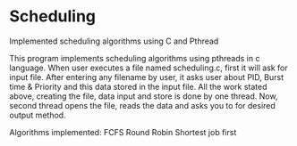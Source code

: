 Scheduling
==========

Implemented scheduling algorithms using C and Pthread

This program implements scheduling algorithms using pthreads in c language. When user executes a file named scheduling.c, first it will ask for input file. After entering any filename by user, it asks user about PID, Burst time & Priority and this data stored in the input file. All the work stated above, creating the file, data input and store is done by one thread.
Now, second thread opens the file, reads the data and asks you to for desired output method.

Algorithms implemented:
FCFS
Round Robin
Shortest job first

